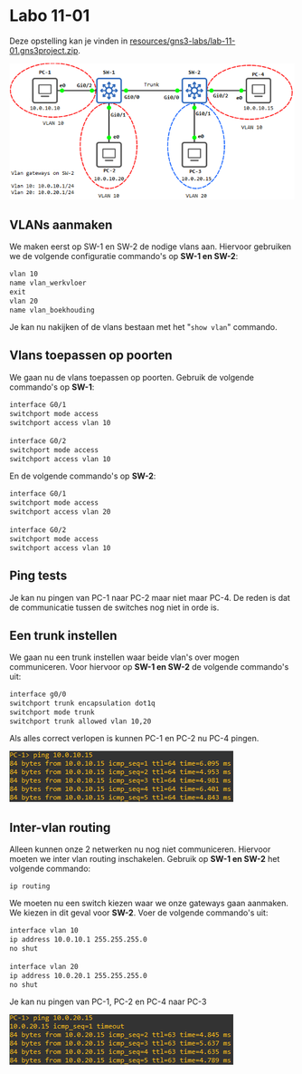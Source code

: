 # Labo 11-01

Deze opstelling kan je vinden in [resources/gns3-labs/lab-11-01.gns3project.zip](../../resources/gns3-labs/lab-11-01.gns3project.zip).

![Labo opstelling](../../resources/images/lab-11-01-01.png)

## VLANs aanmaken

We maken eerst op SW-1 en SW-2 de nodige vlans aan. Hiervoor gebruiken we de volgende configuratie commando's op **SW-1 en SW-2**:


```
vlan 10
name vlan_werkvloer
exit
vlan 20
name vlan_boekhouding
```


Je kan nu nakijken of de vlans bestaan met het "`show vlan`" commando.


## Vlans toepassen op poorten

We gaan nu de vlans toepassen op poorten. Gebruik de volgende commando's op **SW-1**:


```
interface G0/1
switchport mode access
switchport access vlan 10

interface G0/2
switchport mode access
switchport access vlan 10
```


En de volgende commando's op **SW-2**:


```
interface G0/1
switchport mode access
switchport access vlan 20

interface G0/2
switchport mode access
switchport access vlan 10
```



## Ping tests

Je kan nu pingen van PC-1 naar PC-2 maar niet maar PC-4. De reden is dat de communicatie tussen de switches nog niet in orde is.


## Een trunk instellen

We gaan nu een trunk instellen waar beide vlan's over mogen communiceren. Voor hiervoor op **SW-1 en SW-2** de volgende commando's uit:


```
interface g0/0
switchport trunk encapsulation dot1q
switchport mode trunk
switchport trunk allowed vlan 10,20
```


Als alles correct verlopen is kunnen PC-1 en PC-2 nu PC-4 pingen.

![Ping test](../../resources/images/lab-11-01-02.png)

## Inter-vlan routing

Alleen kunnen onze 2 netwerken nu nog niet communiceren. Hiervoor moeten we inter vlan routing inschakelen. Gebruik op **SW-1 en SW-2** het volgende commando:


```
ip routing
```


We moeten nu een switch kiezen waar we onze gateways gaan aanmaken. We kiezen in dit geval voor **SW-2**. Voer de volgende commando's uit:


```
interface vlan 10
ip address 10.0.10.1 255.255.255.0
no shut

interface vlan 20
ip address 10.0.20.1 255.255.255.0
no shut
```


Je kan nu pingen van PC-1, PC-2 en PC-4 naar PC-3

![Ping test](../../resources/images/lab-11-01-03.png)